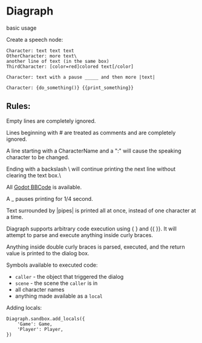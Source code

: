 # Diagraph


basic usage

Create a speech node:

```
Character: text text text
OtherCharacter: more text\
another line of text (in the same box)
ThirdCharacter: [color=red]colored text[/color]

Character: text with a pause _____ and then more |text|

Character: {do_something()} {{print_something}}
```

## Rules:

Empty lines are completely ignored.

Lines beginning with # are treated as comments and are completely ignored.

A line starting with a CharacterName and a ":" will cause the speaking character to be changed.

Ending with a backslash \ will continue printing the next line without clearing the text box.\

All [Godot BBCode](https://docs.godotengine.org/en/stable/tutorials/ui/bbcode_in_richtextlabel.html) is available.

A _ pauses printing for 1/4 second.

Text surrounded by |pipes| is printed all at once, instead of one character at a time.

Diagraph supports arbitrary code execution using { } and {{ }}. It will attempt to parse and execute anything inside curly braces.

Anything inside double curly braces is parsed, executed, and the return value is printed to the dialog box.

Symbols available to executed code:

- `caller` - the object that triggered the dialog
- `scene` - the scene the `caller` is in
- all character names
- anything made available as a `local`


Adding locals:

```
Diagraph.sandbox.add_locals({
	'Game': Game,
	'Player': Player,
})
```